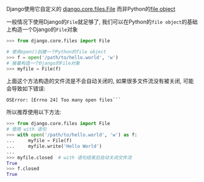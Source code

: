 Django使用它自定义的 [django.core.files.File](https://docs.djangoproject.com/en/3.0/ref/files/file/#django.core.files.File) 而非Python的[file object](https://docs.python.org/3/glossary.html#term-file-object) 

一般情况下使用Django的`File`就足够了, 我们可以在Python的`file object`的基础上构造一个Django的`File`对象
```python
>>> from django.core.files import File

# 使用open()创建一个Python的file object
>>> f = open('/path/to/hello.world', 'w')
# 接着构造一个Django的File对象
>>> myfile = File(f)
```
上面这个方法构造的文件流是不会自动关闭的, 如果很多文件流没有被关闭, 可能会导致如下错误:
```shell script
OSError: [Errno 24] Too many open files```
```
所以推荐使用以下方法:
```python
>>> from django.core.files import File
# 使用 with 语句
>>> with open('/path/to/hello.world', 'w') as f:
...     myfile = File(f)
...     myfile.write('Hello World')
...
>>> myfile.closed  # with 语句结束后自动关闭文件流
True
>>> f.closed
True
```
